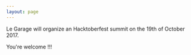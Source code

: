 ```yaml
---
layout: page
---
```


Le Garage will organize an Hacktoberfest summit on the 19th of October 2017.

You're welcome !!!
